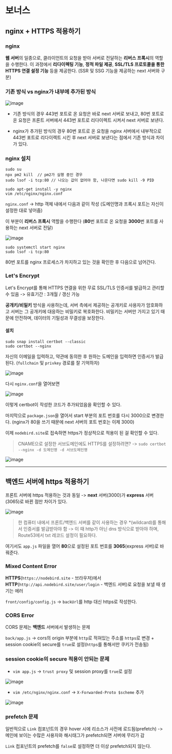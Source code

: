 # 보너스

## nginx + HTTPS 적용하기

### nginx

**웹 서버**의 일종으로, 클라이언트의 요청을 받아 서버로 전달하는 **리버스 프록시**의 역할을 수행한다. 이 과정에서 **리다이렉팅 기능**, **정적 파일 제공**, **SSL/TLS 프로토콜을 통한 HTTPS 연결 설정 기능** 등을 제공한다. (SSR 및 SSG 기능을 제공하는 next 서버와 구분)

### 기존 방식 vs nginx가 내부에 추가된 방식

![image](https://github.com/rhfo0509/react-nodebird/assets/85874042/44513cb1-f4af-412d-b9e3-833b3833e347)

* 기존 방식의 경우 443번 포트로 온 요청은 바로 next 서버로 보내고, 80번 포트로 온 요청은 프론트 서버에서 443번 포트로 리다이렉트 시켜서 next 서버로 보낸다.

* nginx가 추가된 방식의 경우 80번 포트로 온 요청을 nginx 서버에서 내부적으로 443번 포트로 리다이렉트 시킨 후 next 서버로 보낸다는 점에서 기존 방식과 차이가 있다.

### nginx 설치

```
sudo su
npx pm2 kill  // pm2가 실행 중인 경우
sudo lsof -i tcp:80 // 나오는 값이 없어야 함, 나온다면 sudo kill -9 PID

sudo apt-get install -y nginx
vim /etc/nginx/nginx.conf
```

`nginx.conf` -> http 객체 내에서 다음과 같이 작성 (도메인명과 프록시 포트는 자신이 설정한 대로 넣어줌)

이 부분이 **리버스 프록시** 역할을 수행한다 (**80**번 포트로 온 요청을 **3000**번 포트를 사용하는 next 서버로 전달)

![image](https://github.com/rhfo0509/react-nodebird/assets/85874042/05d2d816-a3c3-4971-8ad1-b5a4ec5b64b6)

```
sudo systemctl start nginx
sudo lsof -i tcp:80
```
80번 포트를 nginx 프로세스가 차지하고 있는 것을 확인한 후 다음으로 넘어간다.

### Let's Encrypt

Let's Encrypt를 통해 HTTPS 연결을 위한 무료 SSL/TLS 인증서를 발급하고 관리할 수 있음 -> 유효기간 : 3개월 / 갱신 가능

**공개키/비밀키** 방식을 사용하는데, 서버 측에서 제공하는 공개키로 사용자가 암호화하고 서버는 그 공개키에 대응하는 비밀키로 복호화한다. 비밀키는 서버만 가지고 있기 때문에 안전하며, 데이터의 기밀성과 무결성을 보장한다.

#### 설치

```
sudo snap install certbot --classic
sudo certbot --nginx
```

자신의 이메일을 입력하고, 약관에 동의한 후 원하는 도메인을 입력하면 인증서가 발급된다. (`fullchain` 및 `privkey` 경로를 잘 기억하자)

![image](https://github.com/rhfo0509/react-nodebird/assets/85874042/e520b430-9078-4214-8ad4-30786656a539)

다시 `nginx.conf`을 열어보면

![image](https://github.com/rhfo0509/react-nodebird/assets/85874042/6ae89518-b283-44b6-a170-a37f53cfd17d)

이렇게 certbot이 작성한 코드가 추가되었음을 확인할 수 있다.

마지막으로 `package.json`을 열어서 start 부분의 포트 번호를 다시 3000으로 변경한다. (nginx가 80을 쓰기 때문에 next 서버의 포트 번호는 이제 3000)

이제 `nodebird.site`로 접속하면 https가 정상적으로 적용이 된 걸 확인할 수 있다.

> CNAME으로 설정한 서브도메인에도 HTTPS를 설정하려면? -> `sudo certbot --nginx -d 도메인명 -d 서브도메인명`

![image](https://github.com/rhfo0509/react-nodebird/assets/85874042/b690e5ac-0fcb-438d-bbf9-0095a8ff323a)

---

## 백엔드 서버에 https 적용하기

프론트 서버에 https 적용하는 것과 동일 -> **next** 서버(3000)가 **express** 서버(3065)로 바뀐 점만 차이가 있다. 

![image](https://github.com/rhfo0509/react-nodebird/assets/85874042/8169c817-fdbb-4ce4-8da3-218bec363e73)

> 한 컴퓨터 내에서 프론트/백엔드 서버를 같이 사용하는 경우 \*(wildcard)를 통해서 인증서를 발급받아야 함 -> 이 때 http가 아닌 dns 방식으로 받아야 하며, Route53에서 txt 레코드 설정이 필요하다.

여기서도 `app.js` 파일을 열어 **80**으로 설정된 포트 번호를 **3065**(express 서버)로 바꿔준다.

### Mixed Content Error

**HTTPS**(`https://nodebird.site` - 브라우저)에서 **HTTP**(`http://api.nodebird.site/user/login` - 백엔드 서버)로 요청을 보낼 때 생기는 에러

`front/config/config.js` -> `backUrl`를 http 대신 https로 작성한다.  

### CORS Error

CORS 문제는 **백엔드** 서버에서 발생하는 문제

`back/app.js` -> cors의 origin 부분에 `http`로 적혀있는 주소를 `https`로 변경 + session cookie의 secure를 `true`로 설정(`https`를 통해서만 쿠키가 전송됨)

### session cookie의 secure 적용이 안되는 문제

* `vim app.js` -> `trust proxy` 및 session proxy를 `true`로 설정

![image](https://github.com/rhfo0509/react-nodebird/assets/85874042/9a5dfddb-9e70-4212-8c55-b2a26ea67d81)

* `vim /etc/nginx/nginx.conf` -> `X-Forwarded-Proto $scheme` 추가

![image](https://github.com/rhfo0509/react-nodebird/assets/85874042/5bb366f4-b46f-4a7e-aeec-3d6bbba90a66)



### prefetch 문제

일반적으로 `Link` 컴포넌트의 경우 hover 시에 리소스가 사전에 로드됨(prefetch) -> 메인에 보이는 수많은 사용자와 해시태그가 prefetch되면 서버에 무리가 감

`Link` 컴포넌트의 prefetch를 `false`로 설정하면 더 이상 prefetch되지 않는다.









